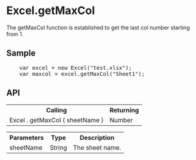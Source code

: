 <H1>Excel.getMaxCol</H1>

The getMaxCol function is established to get the last col number starting from 1.

<h2>Sample</h2>
<pre>
	var excel = new Excel("test.xlsx");
	var maxcol = excel.getMaxCol("Sheet1");
</pre>

<h2>API</h2>

<table>
<tr><th>Calling</th><th>Returning</th></tr>
<tr><td>Excel . getMaxCol ( sheetName )</td><td>Number</td></tr>
</table>

<table>
<tr><th>Parameters</th><th>Type</th><th>Description</th></tr>
<tr><td>sheetName</td><td>String</td><td>The sheet name.</td></tr>
</table>

